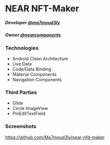 # NEAR NFT-Maker

##### Developer [@ma7moud3ly](https://github.com/ma7moud3ly)
##### Owner [@nearcomponents](https://github.com/nearcomponents)
### Technologies 
- Android Clean Architecture
- Live Data 
- Code/Data Binding
- Material Components
- Navigation Components

### Third Parties
- Glide
- Circle ImageView
- PinEditTextField

### Screenshots
https://github.com/Ma7moud3ly/near-nfd-maker
